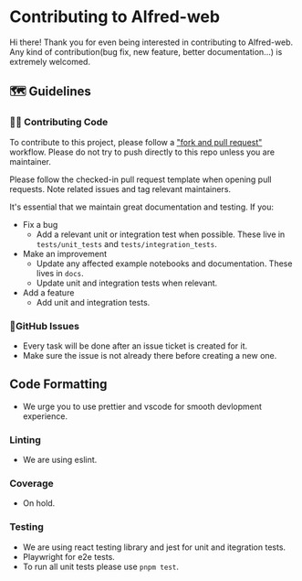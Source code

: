 # Contributing to Alfred-web

Hi there! Thank you for even being interested in contributing to Alfred-web.
Any kind of contribution(bug fix, new feature, better documentation...) is extremely welcomed.

## 🗺️ Guidelines

### 👩‍💻 Contributing Code

To contribute to this project, please follow a ["fork and pull request"](https://docs.github.com/en/get-started/quickstart/contributing-to-projects) workflow.
Please do not try to push directly to this repo unless you are maintainer.

Please follow the checked-in pull request template when opening pull requests. Note related issues and tag relevant
maintainers.

It's essential that we maintain great documentation and testing. If you:

- Fix a bug
  - Add a relevant unit or integration test when possible. These live in `tests/unit_tests` and `tests/integration_tests`.
- Make an improvement
  - Update any affected example notebooks and documentation. These lives in `docs`.
  - Update unit and integration tests when relevant.
- Add a feature
  - Add unit and integration tests.

### 🚩GitHub Issues

- Every task will be done after an issue ticket is created for it.
- Make sure the issue is not already there before creating a new one.

## Code Formatting

- We urge you to use prettier and vscode for smooth devlopment experience.

### Linting

- We are using eslint.

### Coverage

- On hold.

### Testing

- We are using react testing library and jest for unit and itegration tests.
- Playwright for e2e tests.
- To run all unit tests please use `pnpm test`.
